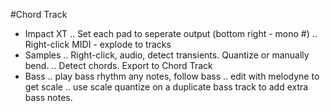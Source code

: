 #Chord Track

[trap 808's made super easy with studio one v4 - chord track]: https://www.youtube.com/watch?v=qSWw7mMcFsc

- Impact XT
  .. Set each pad to seperate output (bottom right - mono #)
  .. Right-click MIDI - explode to tracks
- Samples
  .. Right-click, audio, detect transients. Quantize or manually bend.
  .. Detect chords. Export to Chord Track
- Bass
  .. play bass rhythm any notes, follow bass
  .. edit with melodyne to get scale
  .. use scale quantize on a duplicate bass track to add extra bass notes.
